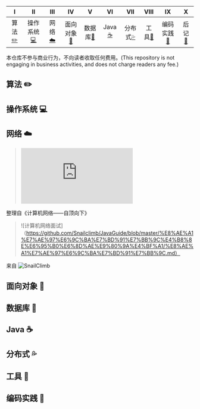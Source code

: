 <!-- ![](https://img.shields.io/badge/update-today-blue.svg) ![](https://img.shields.io/badge/gitbook-making-lightgrey.svg)</br> -->
| Ⅰ | Ⅱ | Ⅲ | Ⅳ | Ⅴ | Ⅵ | Ⅶ | Ⅷ | Ⅸ | Ⅹ |
| :--------: | :---------: | :---------: | :---------: | :---------: | :---------:| :---------: | :-------: | :-------:| :------:|
| 算法[:pencil2:](#算法-pencil2) | 操作系统[:computer:](#操作系统-computer)|网络[:cloud:](#网络-cloud) | 面向对象[:couple:](#面向对象-couple) |数据库[:floppy_disk:](#数据库-floppy_disk)| Java [:coffee:](#java-coffee)| 分布式[:sweat_drops:](#分布式-sweat_drops)| 工具[:hammer:](#工具-hammer)| 编码实践[:speak_no_evil:](#编码实践-speak_no_evil)| 后记[:memo:](#后记-memo) |

本仓库不参与商业行为，不向读者收取任何费用。(This repository is not engaging in business activities, and does not charge readers any fee.)
</br>

## 算法 :pencil2:

## 操作系统 :computer:

## 网络 :cloud:

> ![计算机网络](https://github.com/zhaojing5340126/interview/blob/master/network.md)

整理自《计算机网络——自顶向下》
> ![计算机网络面试]（https://github.com/Snailclimb/JavaGuide/blob/master/%E8%AE%A1%E7%AE%97%E6%9C%BA%E7%BD%91%E7%BB%9C%E4%B8%8E%E6%95%B0%E6%8D%AE%E9%80%9A%E4%BF%A1/%E8%AE%A1%E7%AE%97%E6%9C%BA%E7%BD%91%E7%BB%9C.md）<br>

来自 ![SnailClimb](https://github.com/Snailclimb/JavaGuide)

## 面向对象 :couple:

## 数据库 :floppy_disk:

## Java :coffee:

## 分布式 :sweat_drops:

## 工具 :hammer:

## 编码实践 :speak_no_evil:




